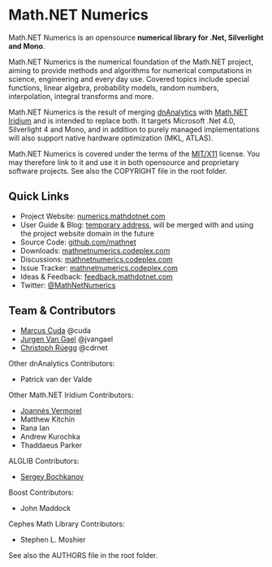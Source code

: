 ﻿Math.NET Numerics
=================

Math.NET Numerics is an opensource **numerical library for .Net, Silverlight and Mono**.

Math.NET Numerics is the numerical foundation of the Math.NET project, aiming to provide methods and algorithms for numerical computations in science, engineering and every day use. Covered topics include special functions, linear algebra, probability models, random numbers, interpolation, integral transforms and more.

Math.NET Numerics is the result of merging [dnAnalytics](http://dnanalytics.codeplex.com/) with [Math.NET Iridium](http://www.mathdotnet.com/Iridium.aspx) and is intended to replace both. It targets Microsoft .Net 4.0, Silverlight 4 and Mono, and in addition to purely managed implementations will also support native hardware optimization (MKL, ATLAS).

Math.NET Numerics is covered under the terms of the [MIT/X11](http://mathnetnumerics.codeplex.com/license) license. You may therefore link to it and use it in both opensource and proprietary software projects. See also the COPYRIGHT file in the root folder.

Quick Links
-----------

* Project Website: [numerics.mathdotnet.com](http://numerics.mathdotnet.com)
* User Guide & Blog: [temporary address](http://mathnet.squarespace.com), will be merged with and using the project website domain in the future
* Source Code: [github.com/mathnet](http://github.com/mathnet/mathnet-numerics)
* Downloads: [mathnetnumerics.codeplex.com](http://mathnetnumerics.codeplex.com/releases/)
* Discussions: [mathnetnumerics.codeplex.com](http://mathnetnumerics.codeplex.com/discussions)
* Issue Tracker: [mathnetnumerics.codeplex.com](http://mathnetnumerics.codeplex.com/workitem/list/advanced)
* Ideas & Feedback: [feedback.mathdotnet.com](http://feedback.mathdotnet.com)
* Twitter: [@MathNetNumerics](http://twitter.com/MathNetNumerics)

Team & Contributors
-------------------

* [Marcus Cuda](http://www.cuda.net/) @cuda
* [Jurgen Van Gael](http://mlg.eng.cam.ac.uk/jurgen/) @jvangael
* [Christoph Rüegg](http://christoph.ruegg.name/) @cdrnet

Other dnAnalytics Contributors:

* Patrick van der Valde

Other Math.NET Iridium Contributors:

* [Joannès Vermorel](http://www.vermorel.com/)
* Matthew Kitchin
* Rana Ian
* Andrew Kurochka
* Thaddaeus Parker

ALGLIB Contributors:

* [Sergey Bochkanov](http://www.alglib.net/)

Boost Contributors:

* John Maddock

Cephes Math Library Contributors:

* Stephen L. Moshier

See also the AUTHORS file in the root folder.
